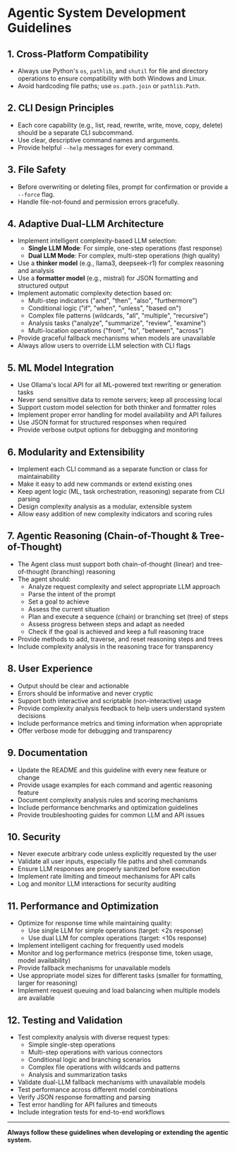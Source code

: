 # Agentic System Development Guidelines

## 1. Cross-Platform Compatibility
- Always use Python's `os`, `pathlib`, and `shutil` for file and directory operations to ensure compatibility with both Windows and Linux.
- Avoid hardcoding file paths; use `os.path.join` or `pathlib.Path`.

## 2. CLI Design Principles
- Each core capability (e.g., list, read, rewrite, write, move, copy, delete) should be a separate CLI subcommand.
- Use clear, descriptive command names and arguments.
- Provide helpful `--help` messages for every command.

## 3. File Safety
- Before overwriting or deleting files, prompt for confirmation or provide a `--force` flag.
- Handle file-not-found and permission errors gracefully.

## 4. Adaptive Dual-LLM Architecture
- Implement intelligent complexity-based LLM selection:
  - **Single LLM Mode**: For simple, one-step operations (fast response)
  - **Dual LLM Mode**: For complex, multi-step operations (high quality)
- Use a **thinker model** (e.g., llama3, deepseek-r1) for complex reasoning and analysis
- Use a **formatter model** (e.g., mistral) for JSON formatting and structured output
- Implement automatic complexity detection based on:
  - Multi-step indicators ("and", "then", "also", "furthermore")
  - Conditional logic ("if", "when", "unless", "based on")
  - Complex file patterns (wildcards, "all", "multiple", "recursive")
  - Analysis tasks ("analyze", "summarize", "review", "examine")
  - Multi-location operations ("from", "to", "between", "across")
- Provide graceful fallback mechanisms when models are unavailable
- Always allow users to override LLM selection with CLI flags

## 5. ML Model Integration
- Use Ollama's local API for all ML-powered text rewriting or generation tasks
- Never send sensitive data to remote servers; keep all processing local
- Support custom model selection for both thinker and formatter roles
- Implement proper error handling for model availability and API failures
- Use JSON format for structured responses when required
- Provide verbose output options for debugging and monitoring

## 6. Modularity and Extensibility
- Implement each CLI command as a separate function or class for maintainability
- Make it easy to add new commands or extend existing ones
- Keep agent logic (ML, task orchestration, reasoning) separate from CLI parsing
- Design complexity analysis as a modular, extensible system
- Allow easy addition of new complexity indicators and scoring rules

## 7. Agentic Reasoning (Chain-of-Thought & Tree-of-Thought)
- The Agent class must support both chain-of-thought (linear) and tree-of-thought (branching) reasoning
- The agent should:
  - Analyze request complexity and select appropriate LLM approach
  - Parse the intent of the prompt
  - Set a goal to achieve
  - Assess the current situation
  - Plan and execute a sequence (chain) or branching set (tree) of steps
  - Assess progress between steps and adapt as needed
  - Check if the goal is achieved and keep a full reasoning trace
- Provide methods to add, traverse, and reset reasoning steps and trees
- Include complexity analysis in the reasoning trace for transparency

## 8. User Experience
- Output should be clear and actionable
- Errors should be informative and never cryptic
- Support both interactive and scriptable (non-interactive) usage
- Provide complexity analysis feedback to help users understand system decisions
- Include performance metrics and timing information when appropriate
- Offer verbose mode for debugging and transparency

## 9. Documentation
- Update the README and this guideline with every new feature or change
- Provide usage examples for each command and agentic reasoning feature
- Document complexity analysis rules and scoring mechanisms
- Include performance benchmarks and optimization guidelines
- Provide troubleshooting guides for common LLM and API issues

## 10. Security
- Never execute arbitrary code unless explicitly requested by the user
- Validate all user inputs, especially file paths and shell commands
- Ensure LLM responses are properly sanitized before execution
- Implement rate limiting and timeout mechanisms for API calls
- Log and monitor LLM interactions for security auditing

## 11. Performance and Optimization
- Optimize for response time while maintaining quality:
  - Use single LLM for simple operations (target: <2s response)
  - Use dual LLM for complex operations (target: <10s response)
- Implement intelligent caching for frequently used models
- Monitor and log performance metrics (response time, token usage, model availability)
- Provide fallback mechanisms for unavailable models
- Use appropriate model sizes for different tasks (smaller for formatting, larger for reasoning)
- Implement request queuing and load balancing when multiple models are available

## 12. Testing and Validation
- Test complexity analysis with diverse request types:
  - Simple single-step operations
  - Multi-step operations with various connectors
  - Conditional logic and branching scenarios
  - Complex file operations with wildcards and patterns
  - Analysis and summarization tasks
- Validate dual-LLM fallback mechanisms with unavailable models
- Test performance across different model combinations
- Verify JSON response formatting and parsing
- Test error handling for API failures and timeouts
- Include integration tests for end-to-end workflows

---

**Always follow these guidelines when developing or extending the agentic system.** 